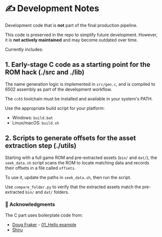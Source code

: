 # ✍️ Development Notes

Development code that is **not** part of the final production pipeline.

This code is preserved in the repo to simplify future development. However, it is **not actively maintained** and may become outdated over time.

Currently includes:

## 1. Early-stage C code as a starting point for the ROM hack (./src and ./lib)

The name generation logic is implemented in `src/gen.c`, and is compiled to 6502 assembly as part of the development workflow.

The `cc65` toolchain must be installed and available in your system's PATH.

Use the appropriate build script for your platform:

- Windows: `build.bat`
- Linux/macOS: `build.sh`

## 2. Scripts to generate offsets for the asset extraction step (./utils)

Starting with a full game ROM and pre-extracted assets (`bin/` and `dat/`), the `seek_data.sh` script scans the ROM to locate matching data and records their offsets in a file called `offsets`.

To use it, update the paths in `seek_data.sh`, then run the script.

Use `compare_folder.py` to verify that the extracted assets match the pre-extracted `bin/` and `dat/` folders.

### 🙏 Acknowledgments

The C part uses boilerplate code from:
- [Doug Fraker](https://github.com/nesdoug) - [01_Hello example](https://github.com/nesdoug/01_Hello)
- [Shiru](https://shiru.untergrund.net/)
